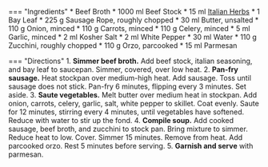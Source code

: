 === "Ingredients"
    * Beef Broth
        * 1000 ml Beef Stock
        * 15 ml [Italian Herbs](../seasonings/italian-herbs.md)
        * 1 Bay Leaf
    * 225 g Sausage Rope, roughly chopped
    * 30 ml Butter, unsalted
    * 110 g Onion, minced
    * 110 g Carrots, minced
    * 110 g Celery, minced
    * 5 ml Garlic, minced
    * 2 ml Kosher Salt
    * 2 ml White Pepper
    * 30 ml Water
    * 110 g Zucchini, roughly chopped
    * 110 g Orzo, parcooked
    * 15 ml Parmesan

=== "Directions"
    1. **Simmer beef broth.** Add beef stock, italian seasoning, and bay leaf to saucepan. Simmer, covered, over low heat.
    2. **Pan-fry sausage.** Heat stockpan over medium-high heat. Add sausage. Toss until sausage does not stick. Pan-fry 6 minutes, flipping every 3 minutes. Set aside.
    3. **Saute vegetables.** Melt butter over medium heat in stockpan. Add onion, carrots, celery, garlic, salt, white pepper to skillet. Coat evenly. Saute for 12 minutes, stirring every 4 minutes, until vegetables have softened. Reduce with water to stir up the fond.
    4. **Compile soup.** Add cooked sausage, beef broth, and zucchini to stock pan. Bring mixture to simmer. Reduce heat to low. Cover. Simmer 15 minutes. Remove from heat. Add parcooked orzo. Rest 5 minutes before serving.
    5. **Garnish and serve** with parmesan.
